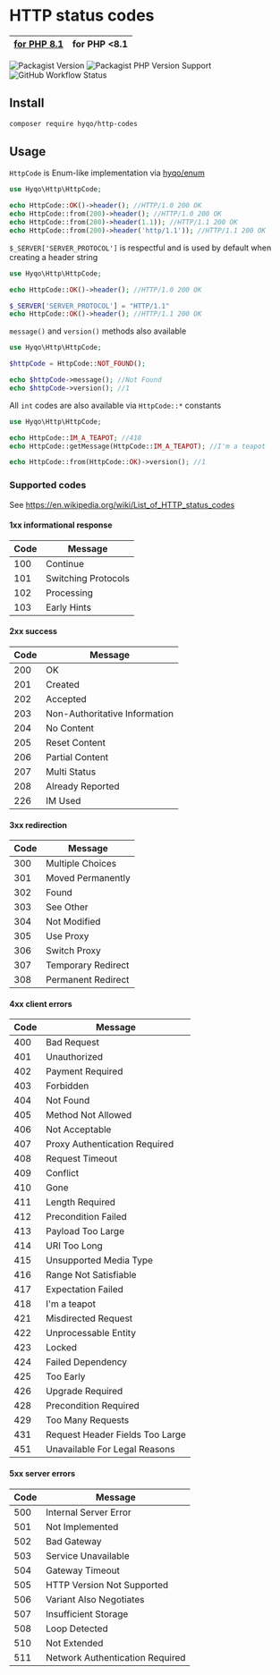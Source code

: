 # HTTP status codes

| [for PHP 8.1](https://github.com/hyqo/http-codes) | **for PHP <8.1** | 
|---------------------------------------------------|------------------|

![Packagist Version](https://img.shields.io/badge/packagist-1.0.0-informational?style=flat-square)
![Packagist PHP Version Support](https://img.shields.io/badge/php-%3E%3D7.2%20%3C8.1-blueviolet?style=flat-square)
![GitHub Workflow Status](https://img.shields.io/github/workflow/status/hyqo/http-codes/run-tests/php7.2?style=flat-square)

## Install

```sh
composer require hyqo/http-codes
```

## Usage

`HttpCode` is Enum-like implementation via [hyqo/enum](https://github.com/hyqo/enum)

```php
use Hyqo\Http\HttpCode;

echo HttpCode::OK()->header(); //HTTP/1.0 200 OK
echo HttpCode::from(200)->header(); //HTTP/1.0 200 OK
echo HttpCode::from(200)->header(1.1)); //HTTP/1.1 200 OK
echo HttpCode::from(200)->header('http/1.1')); //HTTP/1.1 200 OK
```

`$_SERVER['SERVER_PROTOCOL']` is respectful and is used by default when creating a header string

```php
use Hyqo\Http\HttpCode;

echo HttpCode::OK()->header(); //HTTP/1.0 200 OK

$_SERVER['SERVER_PROTOCOL'] = "HTTP/1.1"
echo HttpCode::OK()->header(); //HTTP/1.1 200 OK
```

`message()` and `version()` methods also available

```php
use Hyqo\Http\HttpCode;

$httpCode = HttpCode::NOT_FOUND();

echo $httpCode->message(); //Not Found
echo $httpCode->version(); //1
```

All `int` codes are also available via `HttpCode::*` constants

```php
use Hyqo\Http\HttpCode;

echo HttpCode::IM_A_TEAPOT; //418
echo HttpCode::getMessage(HttpCode::IM_A_TEAPOT); //I'm a teapot

echo HttpCode::from(HttpCode::OK)->version(); //1
```

### Supported codes

See https://en.wikipedia.org/wiki/List_of_HTTP_status_codes

#### 1xx informational response

| Code | Message                         |
|------|---------------------------------|
| 100  | Continue                        |
| 101  | Switching Protocols             |
| 102  | Processing                      |
| 103  | Early Hints                     |

#### 2xx success

| Code | Message                         |
|------|---------------------------------|
| 200  | OK                              |
| 201  | Created                         |
| 202  | Accepted                        |
| 203  | Non-Authoritative Information   |
| 204  | No Content                      |
| 205  | Reset Content                   |
| 206  | Partial Content                 |
| 207  | Multi Status                    |
| 208  | Already Reported                |
| 226  | IM Used                         |

#### 3xx redirection

| Code | Message                         |
|------|---------------------------------|
| 300  | Multiple Choices                |
| 301  | Moved Permanently               |
| 302  | Found                           |
| 303  | See Other                       |
| 304  | Not Modified                    |
| 305  | Use Proxy                       |
| 306  | Switch Proxy                    |
| 307  | Temporary Redirect              |
| 308  | Permanent Redirect              |

#### 4xx client errors

| Code | Message                         |
|------|---------------------------------|
| 400  | Bad Request                     |
| 401  | Unauthorized                    |
| 402  | Payment Required                |
| 403  | Forbidden                       |
| 404  | Not Found                       |
| 405  | Method Not Allowed              |
| 406  | Not Acceptable                  |
| 407  | Proxy Authentication Required   |
| 408  | Request Timeout                 |
| 409  | Conflict                        |
| 410  | Gone                            |
| 411  | Length Required                 |
| 412  | Precondition Failed             |
| 413  | Payload Too Large               |
| 414  | URI Too Long                    |
| 415  | Unsupported Media Type          |
| 416  | Range Not Satisfiable           |
| 417  | Expectation Failed              |
| 418  | I'm a teapot                    |
| 421  | Misdirected Request             |
| 422  | Unprocessable Entity            |
| 423  | Locked                          |
| 424  | Failed Dependency               |
| 425  | Too Early                       |
| 426  | Upgrade Required                |
| 428  | Precondition Required           |
| 429  | Too Many Requests               |
| 431  | Request Header Fields Too Large |
| 451  | Unavailable For Legal Reasons   |

#### 5xx server errors

| Code | Message                         |
|------|---------------------------------|
| 500  | Internal Server Error           |
| 501  | Not Implemented                 |
| 502  | Bad Gateway                     |
| 503  | Service Unavailable             |
| 504  | Gateway Timeout                 |
| 505  | HTTP Version Not Supported      |
| 506  | Variant Also Negotiates         |
| 507  | Insufficient Storage            |
| 508  | Loop Detected                   |
| 510  | Not Extended                    |
| 511  | Network Authentication Required |
